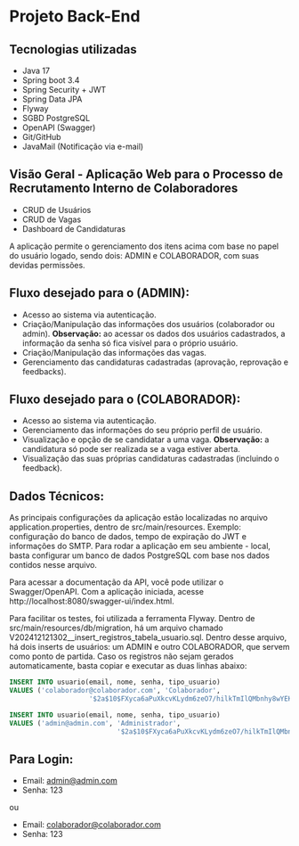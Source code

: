 # Projeto Back-End

## Tecnologias utilizadas

- Java  17
- Spring boot 3.4
- Spring Security + JWT
- Spring Data JPA
- Flyway
- SGBD PostgreSQL
- OpenAPI (Swagger)
- Git/GitHub
- JavaMail (Notificação via e-mail)

## Visão Geral - Aplicação Web para o Processo de Recrutamento Interno de Colaboradores

- CRUD de Usuários
- CRUD de Vagas
- Dashboard de Candidaturas

A aplicação permite o gerenciamento dos itens acima com base no papel do usuário logado, sendo dois: ADMIN e COLABORADOR, com suas devidas permissões.

## Fluxo desejado para o (ADMIN):

- Acesso ao sistema via autenticação.
- Criação/Manipulação das informações dos usuários (colaborador ou admin). **Observação:** ao acessar os dados dos usuários cadastrados, a informação da senha só fica visível para o próprio usuário.
- Criação/Manipulação das informações das vagas.
- Gerenciamento das candidaturas cadastradas (aprovação, reprovação e feedbacks).
  
## Fluxo desejado para o (COLABORADOR):

- Acesso ao sistema via autenticação.
- Gerenciamento das informações do seu próprio perfil de usuário.
- Visualização e opção de se candidatar a uma vaga. **Observação:** a candidatura só pode ser realizada se a vaga estiver aberta.
- Visualização das suas próprias candidaturas cadastradas (incluindo o feedback).


## Dados Técnicos: 
As principais configurações da aplicação estão localizadas no arquivo application.properties, dentro de src/main/resources. Exemplo: configuração do banco de dados, tempo de expiração do JWT e informações do SMTP. Para rodar a aplicação em seu ambiente - local, basta configurar um banco de dados PostgreSQL com base nos dados contidos nesse arquivo.

Para acessar a documentação da API, você pode utilizar o Swagger/OpenAPI. Com a aplicação iniciada, acesse http://localhost:8080/swagger-ui/index.html.

 Para facilitar os testes, foi utilizada a ferramenta Flyway. Dentro de src/main/resources/db/migration, há um arquivo chamado V202412121302__insert_registros_tabela_usuario.sql. Dentro desse arquivo, há dois inserts de usuários: um ADMIN e outro COLABORADOR, que servem como ponto de partida. Caso os registros não sejam gerados automaticamente, basta copiar e executar as duas linhas abaixo:
```sql
INSERT INTO usuario(email, nome, senha, tipo_usuario) 
VALUES ('colaborador@colaborador.com', 'Colaborador',
                    '$2a$10$FXyca6aPuXkcvKLydm6zeO7/hilkTmIlQMbnhy8wYEKBQhg6bqUSu', 'COLABORADOR');

INSERT INTO usuario(email, nome, senha, tipo_usuario) 
VALUES ('admin@admin.com', 'Administrador',
                           '$2a$10$FXyca6aPuXkcvKLydm6zeO7/hilkTmIlQMbnhy8wYEKBQhg6bqUSu', 'ADMIN');
```
## Para Login:

- Email: admin@admin.com
- Senha: 123
  
ou

- Email: colaborador@colaborador.com
- Senha: 123



